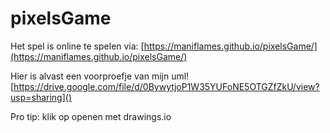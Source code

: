 # pixelsGame

Het spel is online te spelen via: 
[https://maniflames.github.io/pixelsGame/](https://maniflames.github.io/pixelsGame/)

Hier is alvast een voorproefje van mijn uml!
[https://drive.google.com/file/d/0BywytjoP1W35YUFoNE5OTGZfZkU/view?usp=sharing]()

Pro tip: klik op openen met drawings.io